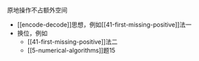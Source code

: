 原地操作不占额外空间
- [[encode-decode]]思想，例如[[41-first-missing-positive]]法一
- 换位，例如
  - [[41-first-missing-positive]]法二
  - [[5-numerical-algorithms]]题15